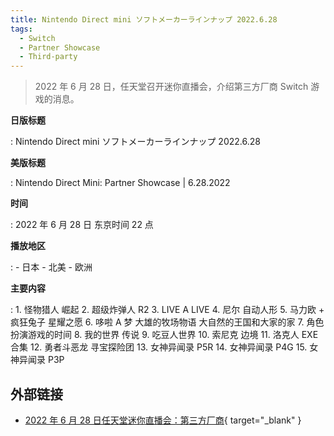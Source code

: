 ```yaml
---
title: Nintendo Direct mini ソフトメーカーラインナップ 2022.6.28
tags:
  - Switch
  - Partner Showcase
  - Third-party
---
```


> 2022 年 6 月 28 日，任天堂召开迷你直播会，介绍第三方厂商 Switch 游戏的消息。

**日版标题**

:	Nintendo Direct mini ソフトメーカーラインナップ 2022.6.28

**美版标题**

:	Nintendo Direct Mini: Partner Showcase | 6.28.2022

**时间**

:	2022 年 6 月 28 日 东京时间 22 点

**播放地区**

:	- 日本
	- 北美
	- 欧洲

**主要内容**

:	1. 怪物猎人 崛起
	2. 超级炸弹人 R2
	3. LIVE A LIVE
	4. 尼尔 自动人形
	5. 马力欧 + 疯狂兔子 星耀之愿
	6. 哆啦 A 梦 大雄的牧场物语 大自然的王国和大家的家
	7. 角色扮演游戏的时间
	8. 我的世界 传说
	9. 吃豆人世界
	10. 索尼克 边境
	11. 洛克人 EXE 合集
	12. 勇者斗恶龙 寻宝探险团
	13. 女神异闻录 P5R
	14. 女神异闻录 P4G
	15. 女神异闻录 P3P

## 外部链接

- [2022 年 6 月 28 日任天堂迷你直播会：第三方厂商](https://www.bilibili.com/video/BV1XB4y1v7Wg/){ target="_blank" }
